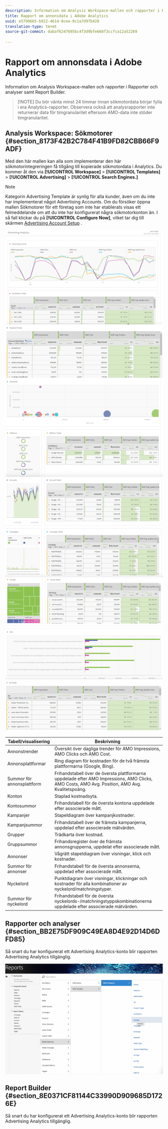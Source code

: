 ```yaml
---
description: Information om Analysis Workspace-mallen och rapporter i Rapporter och analyser samt Report Builder.
title: Rapport om annonsdata i Adobe Analytics
uuid: e57996b5-b922-4614-8cee-0c1a7d97b428
translation-type: tm+mt
source-git-commit: dabaf6247695bc4f3d9bfe668f3ccfca12a52269

---
```



# Rapport om annonsdata i Adobe Analytics

Information om Analysis Workspace-mallen och rapporter i Rapporter och analyser samt Report Builder.

>[!NOTE] Du bör vänta minst 24 timmar innan sökmotordata börjar fylla i era Analytics-rapporter. Observera också att analysrapporter inte returnerar data för timgranularitet eftersom AMO-data inte stöder timgranularitet.

## Analysis Workspace: Sökmotorer {#section_8173F42B2C784F41B9FD82CBB66F9ADF}

Med den här mallen kan alla som implementerar den här sökmotorintegreringen få tillgång till kopierade sökmotordata i Analytics. Du kommer åt den via **[!UICONTROL Workspace]** > **[!UICONTROL Templates]** > **[!UICONTROL Advertising]** > **[!UICONTROL Search Engines.]**

>[!NOTE]
>
>Kategorin Advertising Template är synlig för alla kunder, även om du inte har implementerat något Advertising Accounts. Om du försöker öppna mallen Sökmotorer för ett företag som inte har etablerats visas ett felmeddelande om att du inte har konfigurerat några sökmotorkonton än. I så fall klickar du på **[!UICONTROL Configure Now]**, vilket tar dig till skärmen [Advertising Account Setup](/help/integrate/c-advertising-analytics/c-adanalytics-workflow/aa-create-ad-account.md) .

![](assets/aa_aw.png)  ![](assets/aa_aw2.png) ![](assets/aa_aw3.png) ![](assets/aa_aw4.png)  ![](assets/aa_aw5.png) ![](assets/aa_aw6.png)

| Tabell/visualisering | Beskrivning |
|--- |--- |
| Annonstrender | Översikt över dagliga trender för AMO Impressions, AMO Clicks och AMO Cost. |
| Annonsplattformar | Ring diagram för kostnaden för de två främsta plattformarna (Google, Bing). |
| Summor för annonsplattform | Frihandstabell över de översta plattformarna uppdelade efter AMO Impressions, AMO Clicks, AMO Costs, AMO Avg. Position, AMO Avg. Kvalitetspoäng. |
| Konton | Staplad kostnadsyta. |
| Kontosummor | Frihandstabell för de översta kontona uppdelade efter associerade mått. |
| Kampanjer | Stapeldiagram över kampanjkostnader. |
| Kampanjsummor | Frihandstabell över de främsta kampanjerna, uppdelad efter associerade mätvärden. |
| Grupper | Trädkarta över kostnad. |
| Gruppsummor | Frihandsregister över de främsta annonsgrupperna, uppdelat efter associerade mått. |
| Annonser | Vågrätt stapeldiagram över visningar, klick och kostnader. |
| Summor för annonser | Frihandstabell för de översta annonserna, uppdelad efter associerade mått. |
| Nyckelord | Punktdiagram över visningar, klickningar och kostnader för alla kombinationer av nyckelord/matchningstyper. |
| Summor för nyckelord | Frihandstabell för de översta nyckelords-/matchningstyppskombinationerna uppdelade efter associerade mätvärden. |

## Rapporter och analyser {#section_BB2E75DF909C49EA8D4E92D14D6DFD85}

Så snart du har konfigurerat ett Advertising Analytics-konto blir rapporten Advertising Analytics tillgänglig.

![](assets/aa_randa.png)

## Report Builder {#section_8E0371CF81144C33990D909685D1726E}

Så snart du har konfigurerat ett Advertising Analytics-konto blir rapporten Advertising Analytics tillgänglig.
